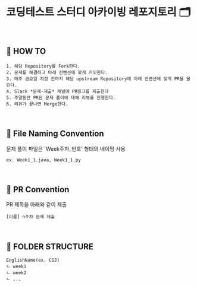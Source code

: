 # 코딩테스트 스터디 아카이빙 레포지토리 🗂️

<br>

## 🤔 HOW TO
```
1. 해당 Repository를 Fork한다.
2. 문제를 해결하고 아래 컨벤션에 맞게 커밋한다.
3. 매주 금요일 자정 전까지 해당 upstream Repository에 아래 컨벤션에 맞게 PR을 올린다.
4. Slack *문제-제출* 채널에 PR링크를 제출한다
5. 주말동안 PR된 문제 풀이에 대해 리뷰를 진행한다.
6. 리뷰가 끝나면 Merge한다.
```
<br>

## 📝 File Naming Convention
문제 풀이 파일은 'Week주차_번호' 형태의 네이밍 사용
```
ex. Week1_1.java, Week1_1.py
```
<br>

## 📝 PR Convention

PR 제목을 아래와 같이 제출
```
[이름] n주차 문제 제출
```
<br>

## 📁 FOLDER STRUCTURE
```
EnglishName(ex. CSJ)
ㄴ week1
ㄴ week2
ㄴ ...
```
